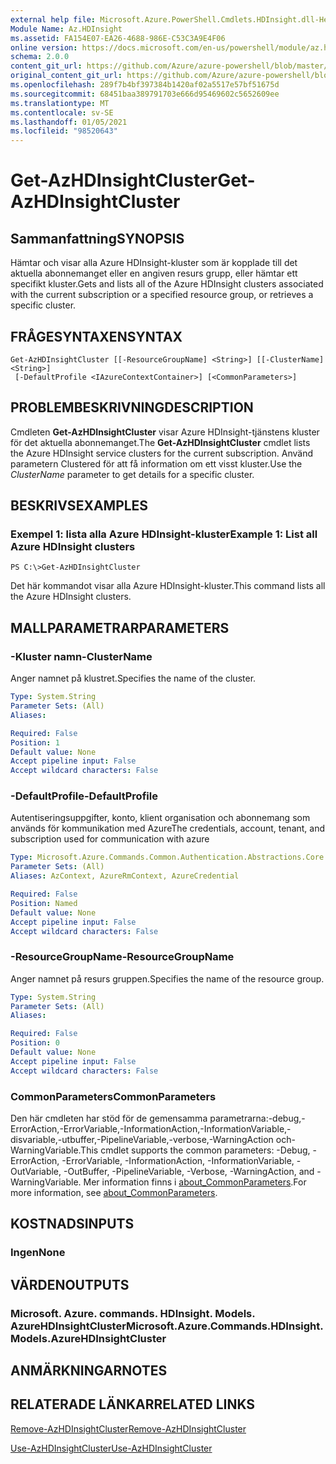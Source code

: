 ```yaml
---
external help file: Microsoft.Azure.PowerShell.Cmdlets.HDInsight.dll-Help.xml
Module Name: Az.HDInsight
ms.assetid: FA154E07-EA26-4688-986E-C53C3A9E4F06
online version: https://docs.microsoft.com/en-us/powershell/module/az.hdinsight/get-azhdinsightcluster
schema: 2.0.0
content_git_url: https://github.com/Azure/azure-powershell/blob/master/src/HDInsight/HDInsight/help/Get-AzHDInsightCluster.md
original_content_git_url: https://github.com/Azure/azure-powershell/blob/master/src/HDInsight/HDInsight/help/Get-AzHDInsightCluster.md
ms.openlocfilehash: 289f7b4bf397384b1420af02a5517e57bf51675d
ms.sourcegitcommit: 68451baa389791703e666d95469602c5652609ee
ms.translationtype: MT
ms.contentlocale: sv-SE
ms.lasthandoff: 01/05/2021
ms.locfileid: "98520643"
---
```

# <span data-ttu-id="59af7-101">Get-AzHDInsightCluster</span><span class="sxs-lookup"><span data-stu-id="59af7-101">Get-AzHDInsightCluster</span></span>

## <span data-ttu-id="59af7-102">Sammanfattning</span><span class="sxs-lookup"><span data-stu-id="59af7-102">SYNOPSIS</span></span>
<span data-ttu-id="59af7-103">Hämtar och visar alla Azure HDInsight-kluster som är kopplade till det aktuella abonnemanget eller en angiven resurs grupp, eller hämtar ett specifikt kluster.</span><span class="sxs-lookup"><span data-stu-id="59af7-103">Gets and lists all of the Azure HDInsight clusters associated with the current subscription or a specified resource group, or retrieves a specific cluster.</span></span>

## <span data-ttu-id="59af7-104">FRÅGESYNTAXEN</span><span class="sxs-lookup"><span data-stu-id="59af7-104">SYNTAX</span></span>

```
Get-AzHDInsightCluster [[-ResourceGroupName] <String>] [[-ClusterName] <String>]
 [-DefaultProfile <IAzureContextContainer>] [<CommonParameters>]
```

## <span data-ttu-id="59af7-105">PROBLEMBESKRIVNING</span><span class="sxs-lookup"><span data-stu-id="59af7-105">DESCRIPTION</span></span>
<span data-ttu-id="59af7-106">Cmdleten **Get-AzHDInsightCluster** visar Azure HDInsight-tjänstens kluster för det aktuella abonnemanget.</span><span class="sxs-lookup"><span data-stu-id="59af7-106">The **Get-AzHDInsightCluster** cmdlet lists the Azure HDInsight service clusters for the current subscription.</span></span>
<span data-ttu-id="59af7-107">Använd parametern  Clustered för att få information om ett visst kluster.</span><span class="sxs-lookup"><span data-stu-id="59af7-107">Use the *ClusterName* parameter to get details for a specific cluster.</span></span>

## <span data-ttu-id="59af7-108">BESKRIVS</span><span class="sxs-lookup"><span data-stu-id="59af7-108">EXAMPLES</span></span>

### <span data-ttu-id="59af7-109">Exempel 1: lista alla Azure HDInsight-kluster</span><span class="sxs-lookup"><span data-stu-id="59af7-109">Example 1: List all Azure HDInsight clusters</span></span>
```
PS C:\>Get-AzHDInsightCluster
```

<span data-ttu-id="59af7-110">Det här kommandot visar alla Azure HDInsight-kluster.</span><span class="sxs-lookup"><span data-stu-id="59af7-110">This command lists all the Azure HDInsight clusters.</span></span>

## <span data-ttu-id="59af7-111">MALLPARAMETRAR</span><span class="sxs-lookup"><span data-stu-id="59af7-111">PARAMETERS</span></span>

### <span data-ttu-id="59af7-112">-Kluster namn</span><span class="sxs-lookup"><span data-stu-id="59af7-112">-ClusterName</span></span>
<span data-ttu-id="59af7-113">Anger namnet på klustret.</span><span class="sxs-lookup"><span data-stu-id="59af7-113">Specifies the name of the cluster.</span></span>

```yaml
Type: System.String
Parameter Sets: (All)
Aliases:

Required: False
Position: 1
Default value: None
Accept pipeline input: False
Accept wildcard characters: False
```

### <span data-ttu-id="59af7-114">-DefaultProfile</span><span class="sxs-lookup"><span data-stu-id="59af7-114">-DefaultProfile</span></span>
<span data-ttu-id="59af7-115">Autentiseringsuppgifter, konto, klient organisation och abonnemang som används för kommunikation med Azure</span><span class="sxs-lookup"><span data-stu-id="59af7-115">The credentials, account, tenant, and subscription used for communication with azure</span></span>

```yaml
Type: Microsoft.Azure.Commands.Common.Authentication.Abstractions.Core.IAzureContextContainer
Parameter Sets: (All)
Aliases: AzContext, AzureRmContext, AzureCredential

Required: False
Position: Named
Default value: None
Accept pipeline input: False
Accept wildcard characters: False
```

### <span data-ttu-id="59af7-116">-ResourceGroupName</span><span class="sxs-lookup"><span data-stu-id="59af7-116">-ResourceGroupName</span></span>
<span data-ttu-id="59af7-117">Anger namnet på resurs gruppen.</span><span class="sxs-lookup"><span data-stu-id="59af7-117">Specifies the name of the resource group.</span></span>

```yaml
Type: System.String
Parameter Sets: (All)
Aliases:

Required: False
Position: 0
Default value: None
Accept pipeline input: False
Accept wildcard characters: False
```

### <span data-ttu-id="59af7-118">CommonParameters</span><span class="sxs-lookup"><span data-stu-id="59af7-118">CommonParameters</span></span>
<span data-ttu-id="59af7-119">Den här cmdleten har stöd för de gemensamma parametrarna:-debug,-ErrorAction,-ErrorVariable,-InformationAction,-InformationVariable,-disvariable,-utbuffer,-PipelineVariable,-verbose,-WarningAction och-WarningVariable.</span><span class="sxs-lookup"><span data-stu-id="59af7-119">This cmdlet supports the common parameters: -Debug, -ErrorAction, -ErrorVariable, -InformationAction, -InformationVariable, -OutVariable, -OutBuffer, -PipelineVariable, -Verbose, -WarningAction, and -WarningVariable.</span></span> <span data-ttu-id="59af7-120">Mer information finns i [about_CommonParameters](http://go.microsoft.com/fwlink/?LinkID=113216).</span><span class="sxs-lookup"><span data-stu-id="59af7-120">For more information, see [about_CommonParameters](http://go.microsoft.com/fwlink/?LinkID=113216).</span></span>

## <span data-ttu-id="59af7-121">KOSTNADS</span><span class="sxs-lookup"><span data-stu-id="59af7-121">INPUTS</span></span>

### <span data-ttu-id="59af7-122">Ingen</span><span class="sxs-lookup"><span data-stu-id="59af7-122">None</span></span>

## <span data-ttu-id="59af7-123">VÄRDEN</span><span class="sxs-lookup"><span data-stu-id="59af7-123">OUTPUTS</span></span>

### <span data-ttu-id="59af7-124">Microsoft. Azure. commands. HDInsight. Models. AzureHDInsightCluster</span><span class="sxs-lookup"><span data-stu-id="59af7-124">Microsoft.Azure.Commands.HDInsight.Models.AzureHDInsightCluster</span></span>

## <span data-ttu-id="59af7-125">ANMÄRKNINGAR</span><span class="sxs-lookup"><span data-stu-id="59af7-125">NOTES</span></span>

## <span data-ttu-id="59af7-126">RELATERADE LÄNKAR</span><span class="sxs-lookup"><span data-stu-id="59af7-126">RELATED LINKS</span></span>

[<span data-ttu-id="59af7-127">Remove-AzHDInsightCluster</span><span class="sxs-lookup"><span data-stu-id="59af7-127">Remove-AzHDInsightCluster</span></span>](./Remove-AzHDInsightCluster.md)

[<span data-ttu-id="59af7-128">Use-AzHDInsightCluster</span><span class="sxs-lookup"><span data-stu-id="59af7-128">Use-AzHDInsightCluster</span></span>](./Use-AzHDInsightCluster.md)


